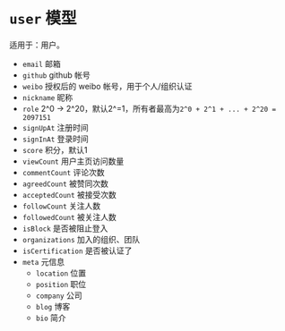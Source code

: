 # `user` 模型

适用于：用户。

- `email` 邮箱
- `github` github 帐号
- `weibo` 授权后的 weibo 帐号，用于个人/组织认证
- `nickname` 昵称
- `role` 2^0 -> 2^20，默认2^=1，所有者最高为`2^0 + 2^1 + ... + 2^20 = 2097151`
- `signUpAt` 注册时间
- `signInAt` 登录时间
- `score` 积分，默认1
- `viewCount` 用户主页访问数量
- `commentCount` 评论次数
- `agreedCount` 被赞同次数
- `acceptedCount` 被接受次数
- `followCount` 关注人数
- `followedCount` 被关注人数
- `isBlock` 是否被阻止登入
- `organizations` 加入的组织、团队
- `isCertification` 是否被认证了
- `meta` 元信息
	- `location` 位置
	- `position` 职位
	- `company` 公司
	- `blog` 博客
	- `bio` 简介
